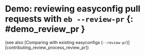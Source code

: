 # Demo: reviewing easyconfig pull requests with `eb --review-pr` {: #demo_review_pr }

(see also [Comparing with existing easyconfigs (`--review-pr`)][contributing_review_process_review_pr])

<asciinema-player src="/ascii/review_pr.json" />

